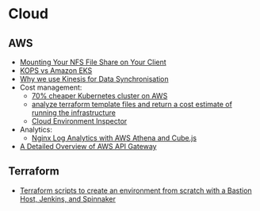 # Cloud

## AWS
- [Mounting Your NFS File Share on Your Client](https://docs.aws.amazon.com/storagegateway/latest/userguide/GettingStartedAccessFileShare.html)
- [KOPS vs Amazon EKS](https://keplerworx.com/kops-vs-amazon-eks/)
- [Why we use Kinesis for Data Synchronisation](https://medium.com/dazn-tech/why-we-use-kinesis-for-data-synchronisation-66763e2c6737)
- Cost management:
  - [70% cheaper Kubernetes cluster on AWS](https://carlosbecker.com/posts/k8s-sandbox-costs/)
  - [analyze terraform template files and return a cost estimate of running the infrastructure](https://github.com/Bjorn248/terraform_cashier)
  - [Cloud Environment Inspector](https://github.com/mlabouardy/komiser)
- Analytics:
  - [Nginx Log Analytics with AWS Athena and Cube.js](https://cube.dev/blog/nginx-analytics-with-athena-and-cubejs/?8567)
- [A Detailed Overview of AWS API Gateway](https://www.alexdebrie.com/posts/api-gateway-elements/)

## Terraform
- [Terraform scripts to create an environment from scratch with a Bastion Host, Jenkins, and Spinnaker](https://github.com/kenzanlabs/spinnaker-terraform)

